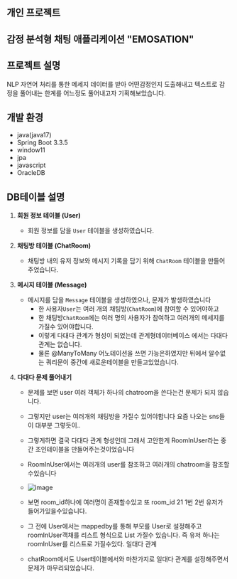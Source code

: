 ## 개인 프로젝트


## 감정 분석형 채팅 애플리케이션 "EMOSATION"

## 프로젝트 설명
  NLP 자연어 처리를 통한 메세지 데이터를 받아 어떤감정인지 도출해내고 텍스트로 감정을 풀어내는 한계를 어느정도 풀어내고자 기획해보았습니다.

## 개발 환경
* java(java17)
* Spring Boot 3.3.5
* window11
* jpa
* javascript
* OracleDB


## DB테이블 설명
1. **회원 정보 테이블 (User)**  
   - 회원 정보를 담을 `User` 테이블을 생성하였습니다.

2. **채팅방 테이블 (ChatRoom)**  
   - 채팅방 내의 유저 정보와 메시지 기록을 담기 위해 `ChatRoom` 테이블을 만들어주었습니다.
  
3. **메시지 테이블 (Message)**  
   - 메시지를 담을 `Message` 테이블을 생성하였으나, 문제가 발생하였습니다
     - 한 사용자`User`는 여러 개의 채팅방(`ChatRoom`)에 참여할 수 있어야하고
     - 한 채팅방`ChatRoom`에는 여러 명의 사용자가 참여하고 여러개의 메세지를 가질수 있어야합니다.
     - 이렇게 다대다 관계가 형성이 되었는데 관계형데이터베이스 에서는 다대다 관계는 없습니다.
     - 물론 @ManyToMany 어노테이션을 쓰면 가능은하였지만 뒤에서 알수없는 쿼리문이 중간에 새로운테이블을 만들고있었습니다.
    
    
  4. **다대다 문제 풀어내기**
     - 문제를 보면 user 여러 객체가 하나의 chatroom을 쓴다는건 문제가 되지 않습니다.
     - 그렇지만 user는 여러개의 채팅방을 가질수 있어야합니다 요즘 나오는 sns들이 대부분 그렇듯이..
     - 그렇게하면 결국 다대다 관계 형성인데 그래서 고안한게 RoomInUser라는 중간 조인테이블을 만들어주는것이었습니다
     - RoomInUser에서는 여러개의 user를 참조하고 여러개의 chatroom을 참조할수있습니다
     - ![image](https://github.com/user-attachments/assets/c99824af-fb31-41b7-8feb-844cc29f2ed2)

     - 보면 room_id하나에 여러명이 존재할수있고 또 room_id 21 1번 2번 유저가 들어가있을수있습니다.
     - 그 전에 User에서는 mappedby를 통해 부모를 User로 설정해주고  roomInUser객채를 리스트 형식으로 List<RoomInUser>  가질수 있습니다. 즉 유저 하나는 roomInUser를 리스트로 가질수있다. 일대다 관계
     - chatRoom에서도 User테이블에서와 마찬가지로 일대다 관계를 설정해주면서 문제가 마무리되었습니다.
     

     
